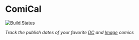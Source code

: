 # ComiCal

[![Build Status][GitHub Actions badge]][GitHub Actions link]

*Track the publish dates of your favorite [DC] and [Image] comics*


<!-- Named Links -->

[GitHub Actions badge]: https://github.com/yurrriq/ComiCal/actions/workflows/build.yml/badge.svg?branch=main
[GitHub Actions link]: https://github.com/yurrriq/ComiCal/actions/workflows/build.yml
[DC]: https://www.dccomics.com/comics
[Image]: https://imagecomics.com/comics/series
